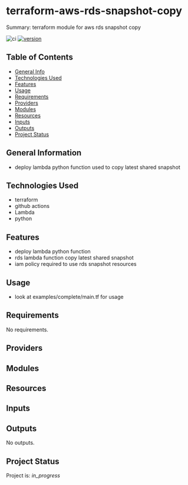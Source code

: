 # terraform-aws-rds-snapshot-copy

Summary: terraform module for aws rds snapshot copy 

![ci](https://github.com/conventional-changelog/standard-version/workflows/ci/badge.svg)
[![version](https://img.shields.io/badge/version-1.x-yellow.svg)](https://semver.org)

## Table of Contents
* [General Info](#general-information)
* [Technologies Used](#technologies-used)
* [Features](#Features)
* [Usage](#usage)
* [Requirements](#Requirements)
* [Providers](#Providers)
* [Modules](#Modules)
* [Resources](#Resources)
* [Inputs](#Inputs)
* [Outputs](#Outputs)
* [Project Status](#project-status)

## General Information
- deploy lambda python function used to copy latest shared snapshot

## Technologies Used
- terraform
- github actions
- Lambda
- python

## Features

* deploy lambda python function
* rds lambda function copy latest shared snapshot
* iam policy required to use rds snapshot resources

## Usage

* look at examples/complete/main.tf for usage

<!-- BEGIN_TF_DOCS -->
## Requirements

No requirements.

## Providers

## Modules

## Resources

## Inputs

## Outputs

No outputs.
<!-- END_TF_DOCS -->


## Project Status
Project is: _in_progress_ 